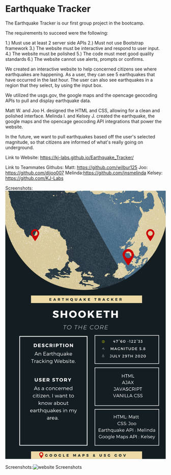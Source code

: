# Earthquake Tracker

The Earthquake Tracker is our first group project in the bootcamp. 

The requirements to succeed were the following: 

1.) Must use at least 2 server side APIs
2.) Must not use Bootstrap framework
3.) The website must be interactive and respond to user input. 
4.) The website must be polished
5.) The code must meet good quality standards
6.) The website cannot use alerts, prompts or confirms. 

We created an interactive website to help concerned citizens see where earthquakes are happening. 
As a user, they can see 5 earthquakes that have occurred in the last hour. The user can also see earthquakes in a region that they select, by using the input box. 

We utilized the usgs.gov, the google maps and the opencage geocoding APIs to pull and display earthquake data. 

Matt W. and Joo H. designed the HTML and CSS, allowing for a clean and polished interface. 
Melinda I. and Kelsey J. created the earthquake, the google maps and the opencage geocoding API integrations that power the website.

In the future, we want to pull earthquakes based off the user's selected magnitude, so that citizens are informed of what's really going on underground.

Link to Website: https://kj-labs.github.io/Earthquake_Tracker/

Link to Teammates Githubs: 
Matt: https://github.com/wilbur125
Joo: https://github.com/djjoo007
Melinda:https://github.com/jnsmelinda
Kelsey: https://github.com/KJ-Labs

Screenshots:![Presentation Picture](https://github.com/KJ-Labs/Earthquake_Tracker/blob/master/presentationpicture.png "Presentation Picture")

Screenshots:![website Screenshots](https://github.com/KJ-Labs/Earthquake_Tracker/blob/master/websitescreenshots.png "website Screenshots")
